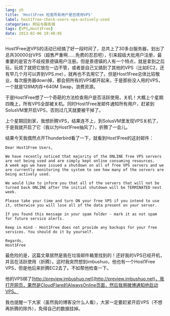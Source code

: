 ```yaml
---
lang: zh
title: 'Host1Free 检查所有用户是否使用VPS'
label: host1free-check-users-vps-actively-used
categories: 网站与服务端
tags: [VPS,Host1Free]
date: 2013-02-06 19:48:05
---
```


Host1Free送VPS的活动已经搞了好一段时间了，总共上了30多台服务器，划出了总共30000台VPS（超售严重啊……免费的忍忍吧），引来超级大批用户注册，最重要的是官方不歧视景德镇用户注册。但是景德镇的人有一个特点，就是拿到之后玩，玩烦了就把它放在一边不管，或者是自己又搞到了其他的VPS（比如EC2，还有早几个月可以弄到VPS.me），就再也不去用它了。但是Host1Free总体比较敬业，每次服务器down掉，都会把所有的VPS都开起来，于是那些没人用的VPS，一个就是128M内存+640M Swap，浪费资源。

于是Host1Free想了一个奇葩的方法检查用户是否活跃使用，关机！大概上个星期四晚上，所有VPS全部被关机。同时Host1Free发邮件通知所有用户，赶紧到SolusVM里开启VPS，否则过几天就要被干掉了。

上个星期回到家，我想折腾VPS，结果连不上，到SolusVM里发现VPS关机了，于是我就开启了它（我以为Host1Free抽风了），折腾了一会儿。

结果今天我偶然点开Thunderbird看了一下，就看到Host1Free的这封邮件：

    Dear Host1Free Users,

    We have recently noticed that majority of the ONLINE free VPS servers are not being used and are simply kept online consuming resources.
    A week ago we have issued a shutdown on all of free VPS servers and we are currently monitoring the system to see how many of the servers are being actively used.

    We would like to inform you that all of the servers that will not be turned back ONLINE after the initial shutdown will be TERMINATED next week.

    Please take your time and turn ON your free VPS if you intend to use it, otherwise you will lose all of the data present on your server.

    If you found this message in your spam folder - mark it as not spam for future service alerts.

    Keep in mind - Host1Free does not provide any backups for your free services. You should do it by yourself.

    Regards,
    Host1Free

最危险的是，这篇文章居然是我在垃圾邮件箱里找到的！还好我的VPS已经开机，并且在活跃使用（折腾）。这时我突然想到imbushuo，他也有一个Host1Free VPS，但是他后来折腾EC2去了。不如帮他检查一下。

他的VPS绑了[http://preview.imbushuo.net](http://preview.imbushuo.net)，我打开网页，果然是CloudFlare的AlwaysOnline页面，然后我用微博通知他启动VPS。

我也提醒一下大家（虽然我的博客没什么人看），大家一定要赶紧开启VPS（不想再折腾的除外），免得自己的数据挂掉。
